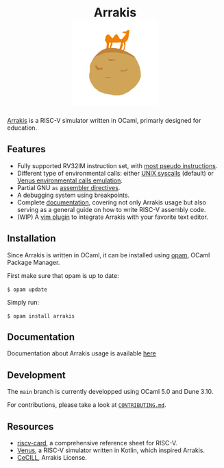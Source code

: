 <div align="center">
<h1>
    Arrakis
    <br>
    <img src="./imgs/logo.png" width="200" />
    </br>
</h1>
</div>

[Arrakis](https://en.wikipedia.org/wiki/Arrakis) is a RISC-V simulator written
in OCaml, primarly designed for education.

## Features

* Fully supported RV32IM instruction set, with [most pseudo instructions](https://gitlab.com/valoranM/arrakis/-/wikis/risc_v/pseudo%20instructions).
* Different type of environmental calls: either [UNIX syscalls](https://gitlab.com/valoranM/arrakis/-/wikis/risc_v/environment%20call)
  (default) or
  [Venus environmental calls emulation](https://github.com/kvakil/venus/wiki/Environmental-Calls).
* Partial GNU `as` [assembler directives](https://gitlab.com/valoranM/arrakis/-/wikis/risc_v/Assembler-Directives).
* A debugging system using breakpoints.
* Complete [documentation](https://gitlab.com/valoranM/arrakis/-/wikis),
  covering not only Arrakis usage but also serving as a general guide on how to
  write RISC-V assembly code.
* (WIP) A [vim plugin](https://gitlab.com/valoranM/arrakis.vim) to integrate
  Arrakis with your favorite text editor.

## Installation

Since Arrakis is written in OCaml, it can be installed using
[opam](https://opam.ocaml.org/), OCaml Package Manager.

First make sure that opam is up to date:

`$ opam update`

Simply run:

`$ opam install arrakis`

## Documentation

Documentation about Arrakis usage is available
[here](https://gitlab.com/ValoranM/arrakis/-/wikis)

## Development

The `main` branch is currently developped using OCaml 5.0 and Dune 3.10.

For contributions, please take a look at [`CONTRIBUTING.md`](./CONTRIBUTING.md).

## Resources

* [riscv-card](https://github.com/jameslzhu/riscv-card), a comprehensive
  reference sheet for RISC-V.
* [Venus](https://github.com/kvakil/venus), a RISC-V simulator written in
  Kotlin, which inspired Arrakis.
* [CeCILL](http://www.cecill.info/index.en.html), Arrakis License.

